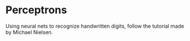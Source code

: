 # Perceptrons
Using neural nets to recognize handwritten digits, follow the tutorial made by Michael Nielsen.
